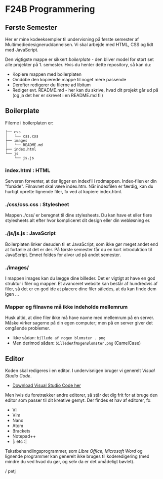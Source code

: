 # F24B Programmering

## Første Semester

Her er mine kodeeksempler til undervisning på første semester af Multimediedesigneruddannelsen. Vi skal arbejde med HTML, CSS og lidt med JavaScript. 

Den vigtigste mappe er sikkert *boilerplate* - den bliver model for stort set alle projekter på 1. semester. Hvis du henter dette repository, så kan du:

* Kopiere mappen med boilerplaten
* Omdøbe den kopierede mappe til noget mere passende
* Derefter redigerer du filerne ad libitum
* Rediger evt. README.md - her kan du skrive, hvad dit projekt går ud på (og ja det her er skrevet i en README.md fil)

## Boilerplate

Filerne i boilerplaten er:

~~~~~~
├── css
│   └── css.css
├── images
│   └── README.md
├── index.html
└── js
    └── js.js
~~~~~~

### index.html : HTML

Serveren forventer, at der ligger en indexfil i rodmappen. Index-filen er din "forside". Filnavnet skal være index.htm. Når indexfilen er færdig, kan du hurtigt oprette lignende filer, fx ved at kopiere index.html.

### ./css/css.css : Stylesheet

Mappen ./css/ er beregnet til dine stylesheets. Du kan have et eller flere stylesheets alt efter hvor kompliceret dit design eller din webløsning er. 

### ./js/js.js : JavaScript

Boilerplaten linker desuden til et JavaScript, som ikke gør meget andet end at fortælle at det er der. På første semester får du en kort introduktion til JavaScript. Emnet foldes for alvor ud på andet semester. 

### ./images/

I mappen images kan du lægge dine billeder. Det er vigtigt at have en god struktur i filer og mapper. Et avanceret website kan består af hundredvis af filer, så det er en god ide at placere dine filer således, at du kan finde dem igen ...

### Mapper og filnavne må ikke indeholde mellemrum 

Husk altid, at dine filer ikke må have navne med mellemrum på en server. Måske virker sagerne på din egen computer; men på en server giver det omgående problemer.

* Ikke sådan: `billede af nogen blomster . png`
* Men derimod sådan: `billedeAfNogenBlomster.png` (CamelCase)

## Editor

Koden skal redigeres i en editor. I undervisnigen bruger vi generelt *Visual Studio Code*. 

* [Download Visual Studio Code her](https://code.visualstudio.com/)

Men hvis du foretrækker andre editorer, så står det dig frit for at bruge den editor som passer til dit kreative gemyt. Der findes et hav af editorer, fx:

* Vi
* Vim
* Nano
* Atom 
* Brackets
* Notepad++
* |: etc :|

Tekstbehandlingsprogrammer, som *Libre Office*, *Microsoft Word* og lignende programmer kan generelt ikke bruges til koderedigering (med mindre du ved hvad du gør, og selv da er det umådeligt bøvlet).

/ petj